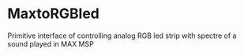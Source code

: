 # MaxtoRGBled

Primitive interface of controlling analog RGB led strip with spectre of a sound played in MAX MSP